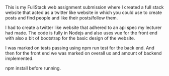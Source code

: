 This is my FullStack web assignment submission where I created a full stack website that acted as a twitter like website  in which you could use to create posts and find people and like their posts/follow them.

I had to create a twitter like website that adhered to an api spec my lecturer had made.  The code is fully in Nodejs and also uses vue for the front end with also a bit of bootstrap for the basic design of the website. 

I was marked on tests passing using npm run test for the back end. And then for the front end we was marked on overall ux and amount of backend implemented. 

npm install before running. 
